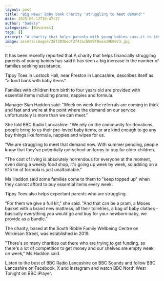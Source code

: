 ```yaml
---
layout: post
title: "Big News: Baby bank charity 'struggling to meet demand'"
date: 2025-06-12T10:47:27
author: "badely"
categories: [Business]
tags: []
excerpt: "A charity that helps parents with young babies says it is itself 'massively feeling the pinch'."
image: assets/images/28f283bedf2f43acb599f8eaad9b8073.jpg
---
```


It has been recently reported that A charity that helps financially struggling parents of young babies has said it has seen a big increase in the number of families seeking assistance.

Tippy Toes in Lostock Hall, near Preston in Lancashire, describes itself as "a food bank with baby items".

Families with children from birth to four years old are provided with essential items including prams, nappies and formula.

Manager Sian Haddon said: "Week on week the referrals are coming in thick and fast and we're at the point where the demand on our service unfortunately is more than we can meet."

She told BBC Radio Lancashire: "We rely on the community for donations, people bring to us their pre-loved baby items, or are kind enough to go any buy things like formula, nappies and wipes for us.

"We are struggling to meet that demand now. With summer pending, people know that they've potentially got school uniforms to buy for older children.

"The cost of living is absolutely horrendous for everyone at the moment, even doing a weekly food shop, it's going up week by week, so adding on a £15 tin of formula is just unattainable."

Ms Haddon said some families come to them to "keep topped up" when they cannot afford to buy essential items every week.

Tippy Toes also helps expectant parents who are struggling.

"For them we give a full kit," she said. "And that can be a pram, a Moses basket with a brand new mattress, all their toiletries, a bag of baby clothes - basically everything you would go and buy for your newborn baby, we provide as a bundle."

The charity, based at the South Ribble Family Wellbeing Centre on Wilkinson Street,   was established in 2019.

"There's so many charities out there who are trying to get funding, so there's a lot of competition to get money and our shelves are empty week on week," Ms Haddon said.

Listen to the best of BBC Radio Lancashire on BBC Sounds and follow BBC Lancashire on Facebook, X and Instagram and watch BBC North West Tonight on BBC iPlayer.

